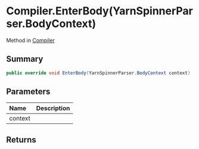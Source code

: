# Compiler.EnterBody(YarnSpinnerParser.BodyContext)

Method in [Compiler](/api/csharp/yarn.compiler.compiler.md)

## Summary



```csharp
public override void EnterBody(YarnSpinnerParser.BodyContext context)
```

## Parameters

|Name|Description|
|:---|:---|
|context||

## Returns



